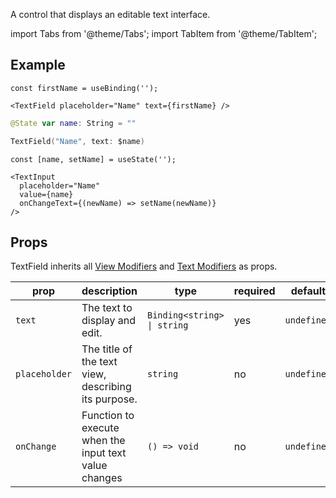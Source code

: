 ---
---

A control that displays an editable text interface.

import Tabs from '@theme/Tabs';
import TabItem from '@theme/TabItem';

## Example

<Tabs>
<TabItem value="srn" label="swiftui-react-native">

```tsx
const firstName = useBinding('');
```

```tsx
<TextField placeholder="Name" text={firstName} />
```

</TabItem>
<TabItem value="swiftui" label="SwiftUI">

```swift
@State var name: String = ""
```

```swift
TextField("Name", text: $name)
```

</TabItem>
<TabItem value="react-native" label="React Native">

```tsx
const [name, setName] = useState('');
```

```tsx
<TextInput
  placeholder="Name"
  value={name}
  onChangeText={(newName) => setName(newName)}
/>
```

</TabItem>
</Tabs>

## Props

TextField inherits all [View Modifiers](../modifiers#view-modifiers) and [Text Modifiers](../modifiers#text-modifiers) as props.

| prop          | description                                           | type                        | required | default     |
| ------------- | ----------------------------------------------------- | --------------------------- | -------- | ----------- |
| `text`        | The text to display and edit.                         | `Binding<string> \| string` | yes      | `undefined` |
| `placeholder` | The title of the text view, describing its purpose.   | `string`                    | no       | `undefined` |
| `onChange`    | Function to execute when the input text value changes | `() => void`                | no       | `undefined` |
